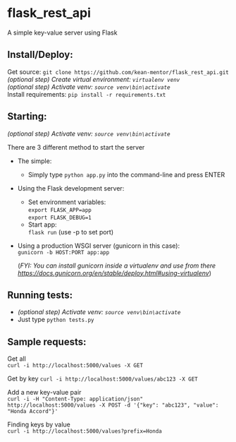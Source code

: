 # flask_rest_api
A simple key-value server using Flask

Install/Deploy:
---------------
Get source: `git clone https://github.com/kean-mentor/flask_rest_api.git`  
_(optional step) Create virtual environment: `virtualenv venv`_  
_(optional step) Activate venv: `source venv\bin\activate`_  
Install requirements: `pip install -r requirements.txt`

Starting:
---------
_(optional step) Activate venv: `source venv\bin\activate`_  

There are 3 different method to start the server
- The simple:  
    - Simply type `python app.py` into the command-line and press ENTER
- Using the Flask development server: 
    - Set environment variables:  
      `export FLASK_APP=app`  
      `export FLASK_DEBUG=1`  
    - Start app:  
      `flask run` (use -p to set port)
- Using a production WSGI server (gunicorn in this case):  
  `gunicorn -b HOST:PORT app:app`  
  
  (_FYI: You can install gunicorn inside a virtualenv and use from there  
  https://docs.gunicorn.org/en/stable/deploy.html#using-virtualenv_)

Running tests:
--------------
- _(optional step) Activate venv: `source venv\bin\activate`_  
- Just type `python tests.py`

Sample requests:
----------------
Get all  
`curl -i http://localhost:5000/values -X GET`

Get by key
`curl -i http://localhost:5000/values/abc123 -X GET`

Add a new key-value pair  
`curl -i -H "Content-Type: application/json" http://localhost:5000/values -X POST -d '{"key": "abc123", "value": "Honda Accord"}'`

Finding keys by value  
`curl -i http://localhost:5000/values?prefix=Honda`

